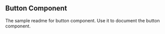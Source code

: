 ## Button Component

The sample readme for button component. Use it to document the button component.
